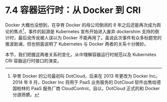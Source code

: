 # 7.4 容器运行时：从 Docker 到 CRI

Docker 大概也没想到，在孕育 Docker 的母公司倒闭的 8 年之后还能再次成为舆论的焦点[^1]，事件的起源是 Kubernetes 宣布开始进入废弃 dockershim 支持的倒计时，最后讹传讹被人误以为 Docker 不能再用了。虽说此次事件有众多标题党的推波助澜，但也侧面说明了 Kubernetes 与 Docker 两者的关系十分微妙。

本节，我们把握这两者关系的变化，从中理解容器运行时规范以及 Kubernetes CRI 容器运行时接口的演变。

[^1]: 孕育 Docker 的公司最初叫 DotCloud，后来在 2013 年更改为 Docker Inc。2014 年 8 月，Docker Inc 将用于 PaaS 业务服务的 DotCloud 软件出售给德国柏林的 PaaS 服务厂商 CloudControl，自以，DotCloud 正式的和 Docker 分道扬镳。
